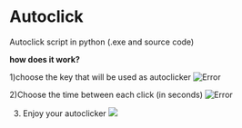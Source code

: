 # Autoclick

Autoclick script in python (.exe and source code)

**how does it work?**

1)choose the key that will be used as autoclicker
![Error](https://i.imgur.com/NB8WRJf.png)

2)Choose the time between each click (in seconds)
![Error](https://i.imgur.com/eHIHkW0.png)

3) Enjoy your autoclicker
![](https://i.imgur.com/UXbYUwE.png)

